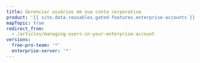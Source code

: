 ```yaml
---
title: Gerenciar usuários em sua conta corporativa
product: '{{ site.data.reusables.gated-features.enterprise-accounts }}'
mapTopic: true
redirect_from:
  - /articles/managing-users-in-your-enterprise-account
versions:
  free-pro-team: '*'
  enterprise-server: '*'
---
```



